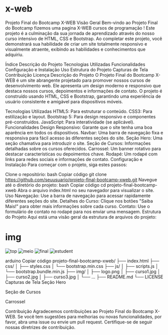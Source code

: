 # x-web
Projeto Final do Bootcamp X-WEB
Visão Geral
Bem-vindo ao Projeto Final do Bootcamp  fizemos uma pagina X-WEB cursos de programação ! Este projeto é a culminação da sua jornada de aprendizado através do nosso curso intensivo de HTML, CSS e Bootstrap. Ao completar este projeto, você demonstrará sua habilidade de criar um site totalmente responsivo e visualmente atraente, exibindo as habilidades e conhecimentos que adquiriu.

Índice
Descrição do Projeto
Tecnologias Utilizadas
Funcionalidades
Configuração e Instalação
Uso
Estrutura do Projeto
Capturas de Tela
Contribuição
Licença
Descrição do Projeto
O Projeto Final do Bootcamp X-WEB é um site abrangente projetado para promover nossos cursos de desenvolvimento web. Ele apresenta um design moderno e responsivo que destaca nossos cursos, depoimentos e informações de contato. O projeto é construído usando HTML, CSS e Bootstrap, garantindo uma experiência de usuário consistente e amigável para dispositivos móveis.

Tecnologias Utilizadas
HTML5: Para estruturar o conteúdo.
CSS3: Para estilização e layout.
Bootstrap 5: Para design responsivo e componentes pré-construídos.
JavaScript: Para interatividade (se aplicável).
Funcionalidades
Design Responsivo: Garante que o site tenha uma boa aparência em todos os dispositivos.
Navbar: Uma barra de navegação fixa e responsiva para fácil acesso às diferentes seções do site.
Seção Hero: Uma seção chamativa para introduzir o site.
Seção de Cursos: Informações detalhadas sobre os cursos oferecidos.
Carrossel: Um banner rotativo para destacar características ou depoimentos chave.
Rodapé: Um rodapé com links para redes sociais e informações de contato.
Configuração e Instalação
Para começar com o projeto, siga estes passos:

Clone o repositório:
bash
Copiar código
git clone https://github.com/seuusuario/projeto-final-bootcamp-xweb.git
Navegue até o diretório do projeto:
bash
Copiar código
cd projeto-final-bootcamp-xweb
Abra o arquivo index.html no seu navegador para visualizar o site.
Uso
Navegação: Use a barra de navegação para acessar rapidamente diferentes seções do site.
Detalhes do Curso: Clique nos botões "Saiba Mais!" para obter mais informações sobre cada curso.
Contato: Use o formulário de contato no rodapé para nos enviar uma mensagem.
Estrutura do Projeto
Aqui está uma visão geral da estrutura de arquivos do projeto:

# img



![top](https://github.com/Miochelt-BR/x-web/assets/93685091/2e249a7e-113f-4c19-bbc2-0a3df8fe77f1)
![meio](https://github.com/Miochelt-BR/x-web/assets/93685091/ccf1a209-482f-450d-9a77-c8f4b94b4678)
![final](https://github.com/Miochelt-BR/x-web/assets/93685091/806c96f8-e053-4e33-87cb-73849c02d1d1)
![estudent](https://github.com/Miochelt-BR/x-web/assets/93685091/ceba3767-050d-4b7e-94ae-b42ddd23b381)



arduino
Copiar código
projeto-final-bootcamp-xweb/
├── index.html
├── css/
│   ├── styles.css
│   └── bootstrap.min.css
├── js/
│   ├── scripts.js
│   └── bootstrap.bundle.min.js
├── img/
│   ├── logo.png
│   ├── curso1.jpg
│   ├── curso2.jpg
│   ├── curso3.jpg
│   └── ...
├── README.md
└── LICENSE
Capturas de Tela
Seção Hero

Seção de Cursos

Carrossel

Contribuição
Agradecemos contribuições ao Projeto Final do Bootcamp X-WEB. Se você tem sugestões para melhorias ou novas funcionalidades, por favor, abra uma issue ou envie um pull request. Certifique-se de seguir nossas diretrizes de contribuição.
